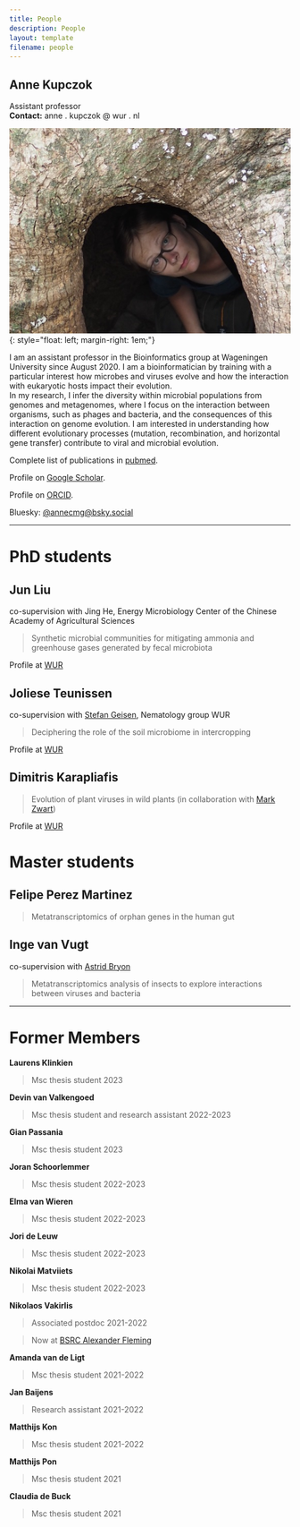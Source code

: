 ```yaml
---
title: People
description: People
layout: template
filename: people
---
```

## Anne Kupczok

Assistant professor  
**Contact:** anne . kupczok @ wur . nl

![Anne <](anne.jpg){: style="float: left; margin-right: 1em;"}

I am an assistant professor in the Bioinformatics group at Wageningen University since August 2020. I am a bioinformatician by training with a particular interest how microbes and viruses evolve and how the interaction with eukaryotic hosts impact their evolution.  
In my research, I infer the diversity within microbial populations from genomes and metagenomes, where I focus on the interaction between organisms, such as phages and bacteria, and the consequences of this interaction on genome evolution. I am interested in understanding how different evolutionary processes (mutation, recombination, and horizontal gene transfer) contribute to viral and microbial evolution.

Complete list of publications in
[pubmed](https://www.ncbi.nlm.nih.gov/pubmed/?term=Anne+Kupczok).

Profile on [Google Scholar](https://scholar.google.de/citations?user=XEdO4FwAAAAJ&hl=en).

Profile on [ORCID](https://orcid.org/0000-0001-5237-1899).

Bluesky: [@annecmg@bsky.social](https://bsky.app/profile/annecmg.bsky.social)

* * * * *

# PhD students

## Jun Liu

co-supervision with Jing He, Energy Microbiology Center of the Chinese Academy of Agricultural Sciences

> Synthetic microbial communities for mitigating ammonia and greenhouse gases generated by fecal microbiota

Profile at [WUR](https://www.wur.nl/cn/person/jun-j-jun-liu.htm)

## Joliese Teunissen

co-supervision with [Stefan Geisen](https://www.wur.nl/en/Persons/Stefan-dr.-SA-Stefan-Geisen.htm), Nematology group WUR

> Deciphering the role of the soil microbiome in intercropping

Profile at [WUR](https://www.wur.nl/nl/Personen/Joliese-JW-Joliese-Teunissen-MSc.htm)

## Dimitris Karapliafis

> Evolution of plant viruses in wild plants (in collaboration with [Mark Zwart](https://nioo.knaw.nl/nl/employees/mark-zwart))

Profile at [WUR](https://www.wur.nl/en/persons/dimitris-d-dimitris-karapliafis.htm)

# Master students

## Felipe Perez Martinez

> Metatranscriptomics of orphan genes in the human gut

## Inge van Vugt

co-supervision with [Astrid Bryon](https://www.wur.nl/nl/personen/astrid-dr.ir.-aee-astrid-bryon.htm)

> Metatranscriptomics analysis of insects to explore interactions between viruses and bacteria

* * * * *

# Former Members

**Laurens Klinkien**
> Msc thesis student 2023

**Devin van Valkengoed**
> Msc thesis student and research assistant 2022-2023

**Gian Passania**
> Msc thesis student 2023

**Joran Schoorlemmer**
> Msc thesis student 2022-2023

**Elma van Wieren**
> Msc thesis student 2022-2023

**Jori de Leuw**
> Msc thesis student 2022-2023

**Nikolai Matviiets**
> Msc thesis student 2022-2023

**Nikolaos Vakirlis**
> Associated postdoc 2021-2022

> Now at [BSRC Alexander Fleming](https://www.fleming.gr/)

**Amanda van de Ligt**
> Msc thesis student 2021-2022

**Jan Baijens**
> Research assistant 2021-2022

**Matthijs Kon**
> Msc thesis student 2021-2022

**Matthijs Pon**
> Msc thesis student 2021

**Claudia de Buck**
> Msc thesis student 2021
